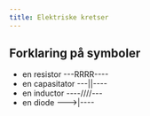 ```yaml
---
title: Elektriske kretser
---
```


## Forklaring på symboler

* en resistor ---RRRR----
* en capasitator ---||----
* en inductor  ----/\/\/\/---
* en diode    --->|----
